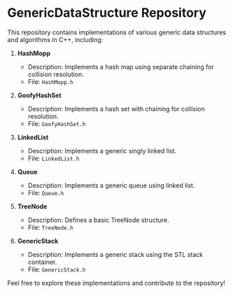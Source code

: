 # GenericDataStructure Repository

This repository contains implementations of various generic data structures and algorithms in C++, including:

1. **HashMopp**
   - Description: Implements a hash map using separate chaining for collision resolution.
   - File: `HashMopp.h`

2. **GoofyHashSet**
   - Description: Implements a hash set with chaining for collision resolution.
   - File: `GoofyHashSet.h`

3. **LinkedList**
   - Description: Implements a generic singly linked list.
   - File: `LinkedList.h`

4. **Queue**
   - Description: Implements a generic queue using linked list.
   - File: `Queue.h`

5. **TreeNode**
   - Description: Defines a basic TreeNode structure.
   - File: `TreeNode.h`

6. **GenericStack**
   - Description: Implements a generic stack using the STL stack container.
   - File: `GenericStack.h`

Feel free to explore these implementations and contribute to the repository!
